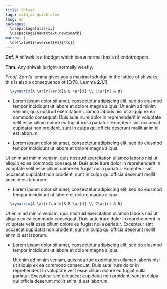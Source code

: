 ```yaml
---
title: Shlwak
tags: mathjax quicklatex
lang: en
packages: |
  \usepackage[all]{xy}
  \usepackage{newtxtext,newtxmath}
macros: |
  \def\xto#1{\overset{#1}{\to}}
---
```



**Def.** A *shlwak* is a foodget which has a normal basis of endotroopers. 

**Thm.** Any shlwak is right-normally weefly.

*Proof.* Zorn's lemma gives you a maximal sdudge in the lattice of shlwaks; this is also a consequence of [Er78, Lemma **2.1.1**].

``` tex
  \xymatrix{A \ar[r]\ar[d]& B \ar[d] \\ C\ar[r] & D}
```

* Lorem ipsum dolor sit amet, consectetur adipiscing elit, sed do eiusmod tempor incididunt ut labore et dolore magna aliqua. Ut enim ad minim veniam, quis nostrud exercitation ullamco laboris nisi ut aliquip ex ea commodo consequat. Duis aute irure dolor in reprehenderit in voluptate velit esse cillum dolore eu fugiat nulla pariatur. Excepteur sint occaecat cupidatat non proident, sunt in culpa qui officia deserunt mollit anim id est laborum.

* Lorem ipsum dolor sit amet, consectetur adipiscing elit, sed do eiusmod tempor incididunt ut labore et dolore magna aliqua. 

Ut enim ad minim veniam, quis nostrud exercitation ullamco laboris nisi ut aliquip ex ea commodo consequat. Duis aute irure dolor in reprehenderit in voluptate velit esse cillum dolore eu fugiat nulla pariatur. Excepteur sint occaecat cupidatat non proident, sunt in culpa qui officia deserunt mollit anim id est laborum.

* Lorem ipsum dolor sit amet, consectetur adipiscing elit, sed do eiusmod tempor incididunt ut labore et dolore magna aliqua. 

``` tex
  \xymatrix{A \ar[r]\ar[d]& B \ar[d] \\ C\ar[r] & D}
```
Ut enim ad minim veniam, quis nostrud exercitation ullamco laboris nisi ut aliquip ex ea commodo consequat. Duis aute irure dolor in reprehenderit in voluptate velit esse cillum dolore eu fugiat nulla pariatur. Excepteur sint occaecat cupidatat non proident, sunt in culpa qui officia deserunt mollit anim id est laborum.

* Lorem ipsum dolor sit amet, consectetur adipiscing elit, sed do eiusmod tempor incididunt ut labore et dolore magna aliqua. 

    Ut enim ad minim veniam, quis nostrud exercitation ullamco laboris nisi ut aliquip ex ea commodo consequat. Duis aute irure dolor in reprehenderit in voluptate velit esse cillum dolore eu fugiat nulla pariatur. Excepteur sint occaecat cupidatat non proident, sunt in culpa qui officia deserunt mollit anim id est laborum.